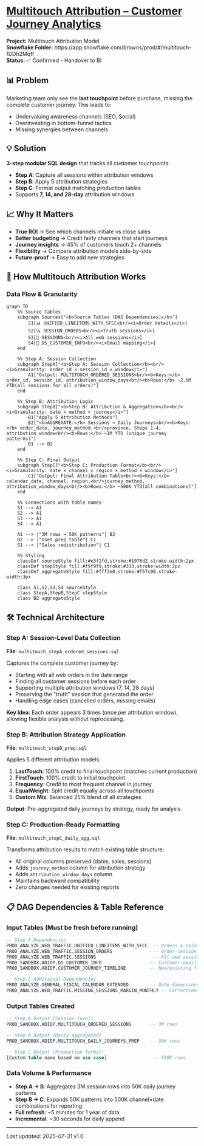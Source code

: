 # [Multitouch Attribution – Customer Journey Analytics](../)

<div class="project-header">
  <div class="project-meta">
    <div><strong>Project:</strong> Multitouch Attribution Model</div>
    <div><strong>Snowflake Folder:</strong> https://app.snowflake.com/browns/prod/#/multitouch-fDDh2Mqff</div>
    <div><strong>Status:</strong> ✅ Confirmed - Handover to BI </div>
  </div>
</div>

<div class="two-column-layout">

<div class="column-left">

## 📊 Problem
Marketing team only see the **last touchpoint** before purchase, missing the complete customer journey. This leads to:
- Undervaluing awareness channels (SEO, Social)
- Overinvesting in bottom-funnel tactics
- Missing synergies between channels

## 💡 Solution  
**3-step modular SQL design** that tracks all customer touchpoints:
- **Step A**: Capture all sessions within attribution windows
- **Step B**: Apply 5 attribution strategies 
- **Step C**: Format output matching production tables
- Supports **7, 14, and 28-day** attribution windows

## 📈 Why It Matters
- **True ROI** → See which channels initiate vs close sales
- **Better budgeting** → Credit fairly channels that start journeys
- **Journey insights** → 45% of customers touch 2+ channels
- **Flexibility** → Compare attribution models side-by-side
- **Future-proof** → Easy to add new strategies

</div>

<div class="column-right">

## 🔧 How Multitouch Attribution Works

### Data Flow & Granularity

```mermaid
graph TD
    %% Source Tables
    subgraph Sources["<b>Source Tables (DAG Dependencies)</b>"]
        S1[📊 UNIFIED_LINEITEMS_WITH_SFCC<br/><i>Order details</i>]
        S2[🔍 SESSION_ORDERS<br/><i>Truth sessions</i>]
        S3[👥 SESSIONS<br/><i>All web sessions</i>]
        S4[📧 DS_CUSTOMER_INFO<br/><i>Email mapping</i>]
    end
    
    %% Step A: Session Collection
    subgraph StepA["<b>Step A: Session Collection</b><br/><i>Granularity: order_id × session_id × window</i>"]
        A1["Output: MULTITOUCH_ORDERED_SESSIONS<br/><b>Keys:</b> order_id, session_id, attribution_window_days<br/><b>Rows:</b> ~2.5M YTD(all sessions for all orders)"]
    end
    
    %% Step B: Attribution Logic
    subgraph StepB["<b>Step B: Attribution & Aggregation</b><br/><i>Granularity: date × method × journey</i>"]
        B1["Apply 5 Attribution Methods"]
        B2["<b>AGGREGATE:</b> Sessions → Daily Journeys<br/><b>Keys:</b> order_date, journey_method,<br/>province, Steps 1-4, attribution_window<br/><b>Rows:</b> ~1M YTD (unique journey patterns)"]
        B1 --> B2
    end
    
    %% Step C: Final Output
    subgraph StepC["<b>Step C: Production Format</b><br/><i>Granularity: date × channel × region × method × window</i>"]
        C1["Output: Final Attribution Table<br/><b>Keys:</b> calendar_date, channel, region,<br/>journey_method, attribution_window_days<br/><b>Rows:</b> ~500K YTD(all combinations)"]
    end
    
    %% Connections with table names
    S1 --> A1
    S2 --> A1
    S3 --> A1
    S4 --> A1
    
    A1 --> |"3M rows → 50K patterns"| B2
    B2 --> |"Uses prep table"| C1
    S1 --> |"Sales redistribution"| C1
    
    %% Styling
    classDef sourceStyle fill:#e3f2fd,stroke:#1976d2,stroke-width:2px
    classDef stepStyle fill:#f9f9f9,stroke:#333,stroke-width:2px
    classDef aggregateStyle fill:#fff3e0,stroke:#f57c00,stroke-width:3px
    
    class S1,S2,S3,S4 sourceStyle
    class StepA,StepB,StepC stepStyle
    class B2 aggregateStyle
```

</div>

</div>

## 🛠️ Technical Architecture

### Step A: Session-Level Data Collection
**File**: `multitouch_stepA_ordered_sessions.sql`

Captures the complete customer journey by:
- Starting with all web orders in the date range
- Finding all customer sessions before each order
- Supporting multiple attribution windows (7, 14, 28 days)
- Preserving the "truth" session that generated the order
- Handling edge cases (cancelled orders, missing emails)

**Key Idea**: Each order appears 3 times (once per attribution window), allowing flexible analysis without reprocessing.

### Step B: Attribution Strategy Application  
**File**: `multitouch_stepB_prep.sql`

Applies 5 different attribution models:

1. **LastTouch**: 100% credit to final touchpoint (matches current production)
2. **FirstTouch**: 100% credit to initial touchpoint  
3. **Frequency**: Credit to most frequent channel in journey
4. **EqualWeight**: Split credit equally across all touchpoints
5. **Custom Mix**: Balanced 25% blend of all strategies

**Output**: Pre-aggregated daily journeys by strategy, ready for analysis.

### Step C: Production-Ready Formatting
**File**: `multitouch_stepC_daily_agg.sql`

Transforms attribution results to match existing table structure:
- All original columns preserved (dates, sales, sessions)
- Adds `journey_method` column for attribution strategy
- Adds `attribution_window_days` column
- Maintains backward compatibility
- Zero changes needed for existing reports

## 📋 DAG Dependencies & Table Reference

### Input Tables (Must be fresh before running)
```sql
-- Step A Dependencies
PROD_ANALYZE.WEB_TRAFFIC.UNIFIED_LINEITEMS_WITH_SFCC  -- Orders & sales
PROD_ANALYZE.WEB_TRAFFIC.SESSION_ORDERS               -- Order-session mapping
PROD_ANALYZE.WEB_TRAFFIC.SESSIONS                     -- All web sessions
PROD_SANDBOX.ADIOP.DS_CUSTOMER_INFO                  -- Customer emails
PROD_SANDBOX.ADIOP.CUSTOMER_JOURNEY_TIMELINE         -- New/existing flags

-- Step C Additional Dependencies  
PROD_ANALYZE.GENERAL.FISCAL_CALENDAR_EXTENDED        -- Date dimensions
PROD_ANALYZE.WEB_TRAFFIC.MISSING_SESSIONS_MARGIN_MONTHLY -- Corrections
```

### Output Tables Created
```sql
-- Step A Output (Session-level)
PROD_SANDBOX.ADIOP.MULTITOUCH_ORDERED_SESSIONS       -- 3M rows

-- Step B Output (Daily aggregated)
PROD_SANDBOX.ADIOP.MULTITOUCH_DAILY_JOURNEYS_PREP    -- 50K rows

-- Step C Output (Production format)
[Custom table name based on use case]                 -- 500K rows
```

### Data Volume & Performance
- **Step A → B**: Aggregates 3M session rows into 50K daily journey patterns
- **Step B → C**: Expands 50K patterns into 500K channel×date combinations for reporting
- **Full refresh**: ~5 minutes for 1 year of data
- **Incremental**: ~30 seconds for daily append


---

*Last updated: 2025-07-31* v1.0